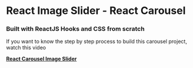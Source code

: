 # React Image Slider - React Carousel

### Built with ReactJS Hooks and CSS from scratch

If you want to know the step by step process to build this carousel project, watch this video

[**React Carousel Image Slider**](https://youtu.be/FbbxE7M03Ao)